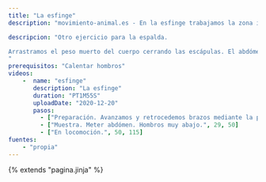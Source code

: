 ```yaml
---
title: "La esfinge"
description: "movimiento-animal.es - En la esfinge trabajamos la zona interclavicular con nuestro peso muerto."

descripcion: "Otro ejercicio para la espalda.

Arrastramos el peso muerto del cuerpo cerrando las escápulas. El abdómen debe estar muy adentro, la cabeza sigue la linea de la columna. Hombros bien abajo.
"
prerequisitos: "Calentar hombros"
videos: 
    -  name: "esfinge"
       description: "La esfinge"
       duration: "PT1M55S"
       uploadDate: "2020-12-20"
       pasos:
         - ["Preparación. Avanzamos y retrocedemos brazos mediante la protracción y retracción de los hombros.", 1, 29]
         - ["Muestra. Meter abdómen. Hombros muy abajo.", 29, 50]
         - ["En locomoción.", 50, 115]
fuentes:
    - "propia"
---
```

{% extends "pagina.jinja" %}